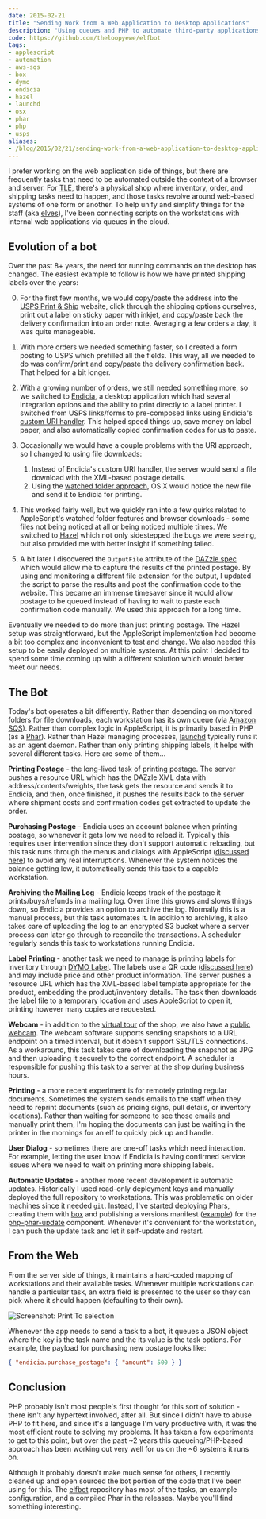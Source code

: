 ```yaml
---
date: 2015-02-21
title: "Sending Work from a Web Application to Desktop Applications"
description: "Using queues and PHP to automate third-party applications running on staff workstations."
code: https://github.com/theloopyewe/elfbot
tags:
- applescript
- automation
- aws-sqs
- box
- dymo
- endicia
- hazel
- launchd
- osx
- phar
- php
- usps
aliases:
- /blog/2015/02/21/sending-work-from-a-web-application-to-desktop-applications.html
---
```


I prefer working on the web application side of things, but there are frequently tasks that need to be automated outside the context of a browser and server. For [TLE][10], there's a physical shop where inventory, order, and shipping tasks need to happen, and those tasks revolve around web-based systems of one form or another. To help unify and simplify things for the staff (aka [elves][11]), I've been connecting scripts on the workstations with internal web applications via queues in the cloud.


## Evolution of a bot

Over the past 8+ years, the need for running commands on the desktop has changed. The easiest example to follow is how we have printed shipping labels over the years:

 0. For the first few months, we would copy/paste the address into the [USPS Print & Ship][1] website, click through the shipping options ourselves, print out a label on sticky paper with inkjet, and copy/paste back the delivery confirmation into an order note. Averaging a few orders a day, it was quite manageable.
 0. With more orders we needed something faster, so I created a form posting to USPS which prefilled all the fields. This way, all we needed to do was confirm/print and copy/paste the delivery confirmation back. That helped for a bit longer.
 0. With a growing number of orders, we still needed something more, so we switched to [Endicia][2], a desktop application which had several integration options and the ability to print directly to a label printer. I switched from USPS links/forms to pre-composed links using Endicia's [custom URI handler][3]. This helped speed things up, save money on label paper, and also automatically copied confirmation codes for us to paste.
 0. Occasionally we would have a couple problems with the URI approach, so I changed to using file downloads:

     1. Instead of Endicia's custom URI handler, the server would send a file download with the XML-based postage details.
     1. Using the [watched folder approach][4], OS X would notice the new file and send it to Endicia for printing.

 0. This worked fairly well, but we quickly ran into a few quirks related to AppleScript's watched folder features and browser downloads - some files not being noticed at all or being noticed multiple times. We switched to [Hazel][5] which not only sidestepped the bugs we were seeing, but also provided me with better insight if something failed.
 0. A bit later I discovered the `OutputFile` attribute of the [DAZzle spec][6] which would allow me to capture the results of the printed postage. By using and monitoring a different file extension for the output, I updated the script to parse the results and post the confirmation code to the website. This became an immense timesaver since it would allow postage to be queued instead of having to wait to paste each confirmation code manually. We used this approach for a long time.

Eventually we needed to do more than just printing postage. The Hazel setup was straightforward, but the AppleScript implementation had become a bit too complex and inconvenient to test and change. We also needed this setup to be easily deployed on multiple systems. At this point I decided to spend some time coming up with a different solution which would better meet our needs.


## The Bot

Today's bot operates a bit differently. Rather than depending on monitored folders for file downloads, each workstation has its own queue (via [Amazon SQS][8]). Rather than complex logic in AppleScript, it is primarily based in PHP (as a [Phar][13]). Rather than Hazel managing processes, [launchd][9] typically runs it as an agent daemon. Rather than only printing shipping labels, it helps with several different tasks. Here are some of them...


**Printing Postage** - the long-lived task of printing postage. The server pushes a resource URL which has the DAZzle XML data with address/contents/weights, the task gets the resource and sends it to Endicia, and then, once finished, it pushes the results back to the server where shipment costs and confirmation codes get extracted to update the order.

**Purchasing Postage** - Endicia uses an account balance when printing postage, so whenever it gets low we need to reload it. Typically this requires user intervention since they don't support automatic reloading, but this task runs through the menus and dialogs with AppleScript ([discussed here][21]) to avoid any real interruptions. Whenever the system notices the balance getting low, it automatically sends this task to a capable workstation.

**Archiving the Mailing Log** - Endicia keeps track of the postage it prints/buys/refunds in a mailing log. Over time this grows and slows things down, so Endicia provides an option to archive the log. Normally this is a manual process, but this task automates it. In addition to archiving, it also takes care of uploading the log to an encrypted S3 bucket where a server process can later go through to reconcile the transactions. A scheduler regularly sends this task to workstations running Endicia.

**Label Printing** - another task we need to manage is printing labels for inventory through [DYMO Label][15]. The labels use a QR code ([discussed here][14]) and may include price and other product information. The server pushes a resource URL which has the XML-based label template appropriate for the product, embedding the product/inventory details. The task then downloads the label file to a temporary location and uses AppleScript to open it, printing however many copies are requested.

**Webcam** - in addition to the [virtual tour][16] of the shop, we also have a [public webcam][17]. The webcam software supports sending snapshots to a URL endpoint on a timed interval, but it doesn't support SSL/TLS connections. As a workaround, this task takes care of downloading the snapshot as JPG and then uploading it securely to the correct endpoint. A scheduler is responsible for pushing this task to a server at the shop during business hours.

**Printing** - a more recent experiment is for remotely printing regular documents. Sometimes the system sends emails to the staff when they need to reprint documents (such as pricing signs, pull details, or inventory locations). Rather than waiting for someone to see those emails and manually print them, I'm hoping the documents can just be waiting in the printer in the mornings for an elf to quickly pick up and handle.

**User Dialog** - sometimes there are one-off tasks which need interaction. For example, letting the user know if Endicia is having confirmed service issues where we need to wait on printing more shipping labels.

**Automatic Updates** - another more recent development is automatic updates. Historically I used read-only deployment keys and manually deployed the full repository to workstations. This was problematic on older machines since it needed `git`. Instead, I've started deploying Phars, creating them with [box][18] and publishing a versions manifest ([example][20]) for the [php-phar-update][19] component. Whenever it's convenient for the workstation, I can push the update task and let it self-update and restart.


## From the Web

From the server side of things, it maintains a hard-coded mapping of workstations and their available tasks. Whenever multiple workstations can handle a particular task, an extra field is presented to the user so they can pick where it should happen (defaulting to their own).

![Screenshot: Print To selection](https://dpb587-website-us-east-1.s3.amazonaws.com/asset/blog/2015-02-21-sending-work-from-a-web-application-to-desktop-applications/print-to-interface.jpg)

Whenever the app needs to send a task to a bot, it queues a JSON object where the key is the task name and the its value is the task options. For example, the payload for purchasing new postage looks like:

```json
{ "endicia.purchase_postage": { "amount": 500 } }
```


## Conclusion

PHP probably isn't most people's first thought for this sort of solution - there isn't any hypertext involved, after all. But since I didn't have to abuse PHP to fit here, and since it's a language I'm very productive with, it was the most efficient route to solving my problems. It has taken a few experiments to get to this point, but over the past ~2 years this queueing/PHP-based approach has been working out very well for us on the ~6 systems it runs on.

Although it probably doesn't make much sense for others, I recently cleaned up and open sourced the bot portion of the code that I've been using for this. The [elfbot][12] repository has most of the tasks, an example configuration, and a compiled Phar in the releases. Maybe you'll find something interesting.


 [1]: https://www.usps.com/
 [2]: http://www.endicia.com/
 [3]: http://mac.endicia.com/extras/urls/
 [4]: http://mac.endicia.com/extras/applescript/
 [5]: http://www.noodlesoft.com/hazel.php
 [6]: http://mac.endicia.com/extras/xml/
 [8]: http://aws.amazon.com/sqs/
 [9]: https://developer.apple.com/library/mac/documentation/MacOSX/Conceptual/BPSystemStartup/Chapters/CreatingLaunchdJobs.html
 [10]: https://www.theloopyewe.com/
 [11]: https://www.theloopyewe.com/sheri/2008/08/the-loopy-elves-in-the-loopy-limelight
 [12]: https://github.com/theloopyewe/elfbot
 [13]: http://php.net/manual/en/book.phar.php
 [14]: /blog/2014/01/13/barcoding-inventory-with-qr-codes.html
 [15]: http://www.dymo.com/en-US
 [16]: https://www.theloopyewe.com/about/loopy-central/fort-collins
 [17]: https://www.theloopyewe.com/about/loopy-central/webcam/
 [18]: http://box-project.org/
 [19]: https://github.com/herrera-io/php-phar-update
 [20]: https://theloopyewe.github.io/elfbot/versions.json
 [21]: /blog/2013/01/28/scripting-endicia-to-purchase-postage.html
